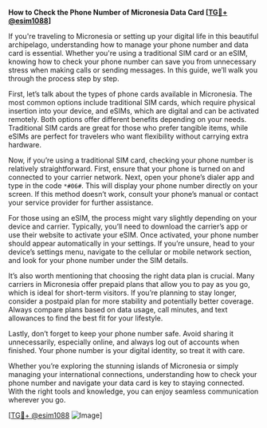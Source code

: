 **How to Check the Phone Number of Micronesia Data Card [[TG💪+ @esim1088](https://t.me/s/esim1088)]**

If you're traveling to Micronesia or setting up your digital life in this beautiful archipelago, understanding how to manage your phone number and data card is essential. Whether you're using a traditional SIM card or an eSIM, knowing how to check your phone number can save you from unnecessary stress when making calls or sending messages. In this guide, we’ll walk you through the process step by step.

First, let’s talk about the types of phone cards available in Micronesia. The most common options include traditional SIM cards, which require physical insertion into your device, and eSIMs, which are digital and can be activated remotely. Both options offer different benefits depending on your needs. Traditional SIM cards are great for those who prefer tangible items, while eSIMs are perfect for travelers who want flexibility without carrying extra hardware. 

Now, if you’re using a traditional SIM card, checking your phone number is relatively straightforward. First, ensure that your phone is turned on and connected to your carrier network. Next, open your phone’s dialer app and type in the code `*#06#`. This will display your phone number directly on your screen. If this method doesn’t work, consult your phone’s manual or contact your service provider for further assistance.

For those using an eSIM, the process might vary slightly depending on your device and carrier. Typically, you’ll need to download the carrier’s app or use their website to activate your eSIM. Once activated, your phone number should appear automatically in your settings. If you’re unsure, head to your device’s settings menu, navigate to the cellular or mobile network section, and look for your phone number under the SIM details.

It’s also worth mentioning that choosing the right data plan is crucial. Many carriers in Micronesia offer prepaid plans that allow you to pay as you go, which is ideal for short-term visitors. If you’re planning to stay longer, consider a postpaid plan for more stability and potentially better coverage. Always compare plans based on data usage, call minutes, and text allowances to find the best fit for your lifestyle.

Lastly, don’t forget to keep your phone number safe. Avoid sharing it unnecessarily, especially online, and always log out of accounts when finished. Your phone number is your digital identity, so treat it with care.

Whether you’re exploring the stunning islands of Micronesia or simply managing your international connections, understanding how to check your phone number and navigate your data card is key to staying connected. With the right tools and knowledge, you can enjoy seamless communication wherever you go.

[[TG💪+ @esim1088](https://t.me/s/esim1088) ![Image](https://i.postimg.cc/Y0z9fWf4/image.png)]